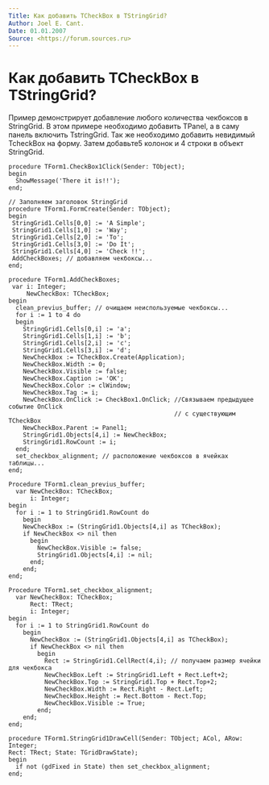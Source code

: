 ```yaml
---
Title: Как добавить TCheckBox в TStringGrid?
Author: Joel E. Cant.
Date: 01.01.2007
Source: <https://forum.sources.ru>
---
```



Как добавить TCheckBox в TStringGrid?
=====================================

Пример демонстрирует добавление любого количества чекбоксов в
StringGrid. В этом примере необходимо добавить TPanel, а в саму панель
включить TstringGrid. Так же необходимо добавить невидимый TcheckBox на
форму. Затем добавьте5 колонок и 4 строки в объект StringGrid.

    procedure TForm1.CheckBox1Click(Sender: TObject);
    begin
      ShowMessage('There it is!!');
    end;
     
    // Заполняем заголовок StringGrid
    procedure TForm1.FormCreate(Sender: TObject);
    begin
     StringGrid1.Cells[0,0] := 'A Simple';
     StringGrid1.Cells[1,0] := 'Way';
     StringGrid1.Cells[2,0] := 'To';
     StringGrid1.Cells[3,0] := 'Do It';
     StringGrid1.Cells[4,0] := 'Check !!';
     AddCheckBoxes; // добавляем чекбоксы...
    end;
     
    procedure TForm1.AddCheckBoxes;
     var i: Integer;
         NewCheckBox: TCheckBox;
    begin
      clean_previus_buffer; // очищаем неиспользуемые чекбоксы...
      for i := 1 to 4 do
      begin
        StringGrid1.Cells[0,i] := 'a';
        StringGrid1.Cells[1,i] := 'b';
        StringGrid1.Cells[2,i] := 'c';
        StringGrid1.Cells[3,i] := 'd';
        NewCheckBox := TCheckBox.Create(Application);
        NewCheckBox.Width := 0;
        NewCheckBox.Visible := false;
        NewCheckBox.Caption := 'OK';
        NewCheckBox.Color := clWindow;
        NewCheckBox.Tag := i;
        NewCheckBox.OnClick := CheckBox1.OnClick; //Связываем предыдущее событие OnClick
                                                  // с существующим TCheckBox
        NewCheckBox.Parent := Panel1;
        StringGrid1.Objects[4,i] := NewCheckBox;
        StringGrid1.RowCount := i;
      end;
      set_checkbox_alignment; // расположение чекбоксов в ячейках таблицы...
    end;
     
    Procedure TForm1.clean_previus_buffer;
      var NewCheckBox: TCheckBox;
          i: Integer;
    begin
      for i := 1 to StringGrid1.RowCount do
        begin
        NewCheckBox := (StringGrid1.Objects[4,i] as TCheckBox);
        if NewCheckBox <> nil then
          begin
            NewCheckBox.Visible := false;
            StringGrid1.Objects[4,i] := nil;
          end;
        end;
    end;
     
    Procedure TForm1.set_checkbox_alignment;
      var NewCheckBox: TCheckBox;
          Rect: TRect;
          i: Integer;
    begin
      for i := 1 to StringGrid1.RowCount do
        begin
          NewCheckBox := (StringGrid1.Objects[4,i] as TCheckBox);
          if NewCheckBox <> nil then
            begin
              Rect := StringGrid1.CellRect(4,i); // получаем размер ячейки для чекбокса
              NewCheckBox.Left := StringGrid1.Left + Rect.Left+2;
              NewCheckBox.Top := StringGrid1.Top + Rect.Top+2;
              NewCheckBox.Width := Rect.Right - Rect.Left;
              NewCheckBox.Height := Rect.Bottom - Rect.Top;
              NewCheckBox.Visible := True;
            end;
        end;
    end;
     
    procedure TForm1.StringGrid1DrawCell(Sender: TObject; ACol, ARow: Integer;
    Rect: TRect; State: TGridDrawState);
    begin
      if not (gdFixed in State) then set_checkbox_alignment;
    end;

